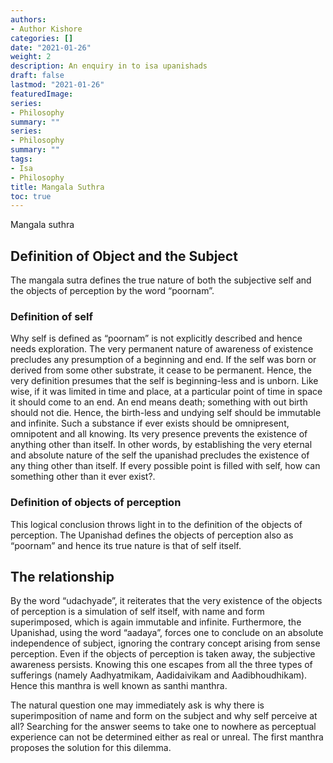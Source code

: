 ```yaml
---
authors:
- Author Kishore
categories: []
date: "2021-01-26"
weight: 2
description: An enquiry in to isa upanishads
draft: false
lastmod: "2021-01-26"
featuredImage: 
series:
- Philosophy
summary: ""
series:
- Philosophy
summary: ""
tags:
- Isa
- Philosophy
title: Mangala Suthra
toc: true
---
```


Mangala suthra
 
<!--more-->

## Definition of Object and the Subject

The mangala sutra defines the true nature of both the subjective self and the objects of perception by the word “poornam”. 
### Definition of self
Why self is defined as “poornam” is not explicitly described and hence needs exploration. The very permanent nature of awareness of existence precludes any presumption of a beginning and end. If the self was born or derived from some other substrate, it cease to be permanent. Hence, the very definition presumes that the self is beginning-less and is unborn. Like wise, if it was limited in time and place, at a particular point of time in space it should come to an end. An end means death; something with out birth should not die. Hence, the birth-less and undying self should be immutable and infinite. Such a substance if ever exists should be omnipresent, omnipotent and all knowing. Its very presence prevents the existence of anything other than itself. In other words, by establishing the very eternal and absolute nature of the self the upanishad precludes the existence of any thing other than itself. If every possible point is filled with self, how can something other than it ever exist?. 
### Definition of objects of perception
This logical conclusion throws light in to the definition of the objects of perception. The Upanishad defines the objects of perception also as “poornam” and hence its true nature is that of self itself. 
## The relationship
By the word “udachyade”, it reiterates that the very existence of the objects of perception is a simulation of self itself, with name and form superimposed, which is again immutable and infinite. Furthermore, the Upanishad, using the word “aadaya”, forces one to conclude on an absolute independence of subject, ignoring the contrary concept arising from sense perception. Even if the objects of perception is taken away, the subjective awareness persists. Knowing this one escapes from all the three types of sufferings (namely Aadhyatmikam, Aadidaivikam and Aadibhoudhikam). Hence this manthra is well known as santhi manthra. 

The natural question one may immediately ask is why there is superimposition of name and form on the subject and why self perceive at all? Searching for the answer seems to take one to nowhere as perceptual experience can not be determined either as real or unreal. The first manthra proposes the solution for this dilemma. 